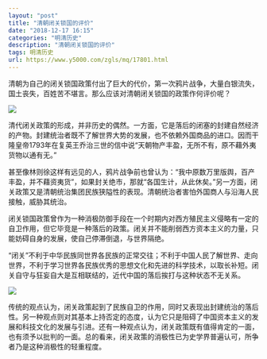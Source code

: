 ```yaml
---
layout: "post"
title: "清朝闭关锁国的评价"
date: "2018-12-17 16:15"
categories: "明清历史"
description: "清朝闭关锁国的评价"
tags: 明清历史
url: https://www.y5000.com/zgls/mq/17801.html
---
```






清朝为自己的闭关锁国政策付出了巨大的代价，第一次鸦片战争，大量白银流失，国土丧失，百姓苦不堪言。那么应该对清朝闭关锁国的政策作何评价呢？

![](https://img.y5000.com/uploads/allimg/170323/8-1F323135500424.jpg)

清代闭关政策的形成，并非历史的偶然。一方面，它是落后的闭塞的封建自然经济的产物。封建统治者既不了解世界大势的发展，也不依赖外国商品的进口。因而干隆皇帝1793年在复英王乔治三世的信中说“天朝物产丰盈，无所不有，原不藉外夷货物以通有无。”

甚至像林则徐这样有远见的人，鸦片战争前也曾认为：“我中原数万里版舆，百产丰盈，并不藉资夷货”，如果封关绝市，那就“各国生计，从此休矣。”另一方面，闭关政策又是清朝统治集团民族狭隘性的表现。清朝统治者害怕外国商人与沿海人民接触，威胁其统治。

闭关锁国政策曾作为一种消极防御手段在一个时期内对西方殖民主义侵略有一定的自卫作用，但它毕竞是一种落后的政策。闭关并不能削弱西方资本主义的力量，只能妨碍自身的发展，使自己停滞倒退，与世界隔绝。

“闭关”不利于中华民族同世界各民族的正常交往；不利于中国人民了解世界、走向世界，不利于学习世界各民族优秀的思想文化和先进的科学技术，以取长补短。闭关自守与狂妄自大是互相联结的，近代中国的落后挨打与这种状态不无关系。

![](https://img.y5000.com/uploads/allimg/170323/8-1F323135512b5.jpg)

传统的观点认为，闭关政策起到了民族自卫的作用，同时又表现出封建统治的落后性。另一种观点则对其基本上持否定的态度，认为它只是阻碍了中国资本主义的发展和科技文化的发展与引进。还有一种观点认为，闭关政策既有值得肯定的一面，也有须予以批判的一面。总的看来，闭关政策的消极性已为史学界普遍认可，所争者乃是这种消极性的轻重程度。
